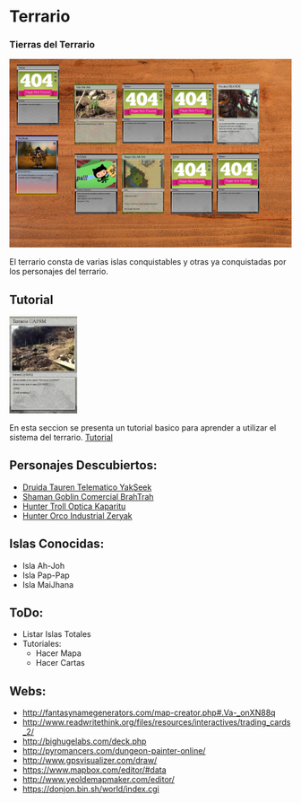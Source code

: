 # Terrario
### Tierras del Terrario

![Terrario UAFSM](/Cards/Table.png "Terrario UAFSM")

El terrario consta de varias islas conquistables y otras ya conquistadas por los personajes del terrario.

## Tutorial

<img src="/Cards/Main.jpg" width="121" heigh="171">

En esta seccion se presenta un tutorial basico para aprender a utilizar el sistema del terrario.
[Tutorial](https://github.com/UAFSM/Terrario/tree/master/Tutorial)

## Personajes Descubiertos:

- [Druida Tauren Telematico YakSeek](https://github.com/UAFSM/Terrario/tree/master/Cards/PackYakSeek)
- [Shaman Goblin Comercial BrahTrah](https://github.com/UAFSM/Terrario/tree/master/Cards/PackBrahTrah)
- [Hunter Troll Optica Kaparitu](https://github.com/UAFSM/Terrario/tree/master/Cards/PackKaparitu)
- [Hunter Orco Industrial Zeryak](https://github.com/UAFSM/Terrario/tree/master/Cards/PackZeryak)

## Islas Conocidas:

- Isla Ah-Joh
- Isla Pap-Pap
- Isla MaiJhana

## ToDo:

- Listar Islas Totales
- Tutoriales:
	- Hacer Mapa
	- Hacer Cartas 

## Webs:

- http://fantasynamegenerators.com/map-creator.php#.Va-_onXN88q
- http://www.readwritethink.org/files/resources/interactives/trading_cards_2/
- http://bighugelabs.com/deck.php
- http://pyromancers.com/dungeon-painter-online/
- http://www.gpsvisualizer.com/draw/
- https://www.mapbox.com/editor/#data
- http://www.yeoldemapmaker.com/editor/
- https://donjon.bin.sh/world/index.cgi